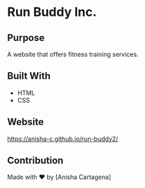# Run Buddy Inc.

## Purpose
A website that offers fitness training services.

## Built With
* HTML
* CSS

## Website
https://anisha-c.github.io/run-buddy2/

## Contribution
Made with ❤️ by [Anisha Cartagena]
